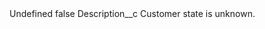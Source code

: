 <?xml version="1.0" encoding="UTF-8"?>
<CustomMetadata xmlns="http://soap.sforce.com/2006/04/metadata" xmlns:xsi="http://www.w3.org/2001/XMLSchema-instance" xmlns:xsd="http://www.w3.org/2001/XMLSchema">
    <label>Undefined</label>
    <protected>false</protected>
    <values>
        <field>Description__c</field>
        <value xsi:type="xsd:string">Customer state is unknown.</value>
    </values>
</CustomMetadata>
